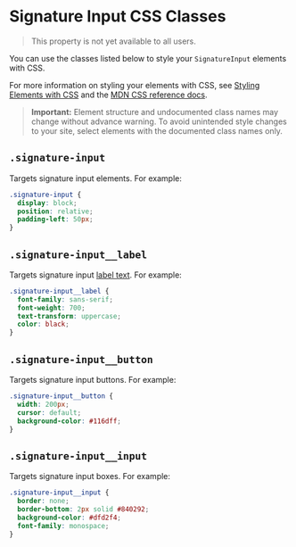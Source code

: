 <!-- This article was published using the Doc Push single-sourcing tool. Any changes to this article MUST be made in the source file. Find it at www.github.com/wix-private/velo-docs.-->

# Signature Input CSS Classes

> This property is not yet available to all users.

You can use the classes listed below
to style your `SignatureInput` elements with CSS.

For more information on styling your elements with CSS, see
[Styling Elements with CSS]($w/styling-elements-with-css) and the
[MDN CSS reference docs](https://developer.mozilla.org/en-US/docs/Learn/CSS).

<blockquote class="important">

__Important:__
Element structure and undocumented class names
may change without advance warning.
To avoid unintended style changes to your site,
select elements with the documented class names only.

</blockquote>

## `.signature-input`

Targets signature input elements.
For example:

```css
.signature-input {
  display: block;
  position: relative;
  padding-left: 50px;
}
```

## `.signature-input__label`

Targets signature input [label text]($w/signatureinput/label).
For example:

```css
.signature-input__label {
  font-family: sans-serif;
  font-weight: 700;
  text-transform: uppercase;
  color: black;
}
```

## `.signature-input__button`

Targets signature input buttons.
For example:

```css
.signature-input__button {
  width: 200px;
  cursor: default;
  background-color: #116dff;
}
```

## `.signature-input__input`

Targets signature input boxes.
For example:

```css
.signature-input__input {
  border: none;
  border-bottom: 2px solid #840292;
  background-color: #dfd2f4;
  font-family: monospace;
}
```
